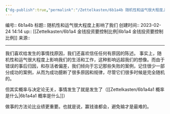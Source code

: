 ```yaml
---
{"dg-publish":true,"permalink":"/Zettelkasten/6b1a4b 随机性和运气很大程度上影响了我们/","dgPassFrontmatter":true}
---
```


编号:: 6b1a4b
标题:: 随机性和运气很大程度上影响了我们
创建时间:: 2023-02-24 14:14
up:: [[Zettelkasten/6b1a4 金钱投资要控制比例\|6b1a4 金钱投资要控制比例]]
来源:: 

---
我们喜欢给发生的事情找原因，我们还喜欢信任任何有原因的陈述。
事实上，随机性和运气很大程度上影响我们的生活和工作，这种影响远超我们的想像。而由于错误的事后归因，和存活者偏差，我们倾向于忘记那些失败的案例，记住很少一部分成功的案例，从而为成功臆断了很多原因和规律，尽管它们很多时候是完全随机的。

但其实概率与决定论无关，事情发生了就是发生了（[[Zettelkasten/6b1a4a1 概率是什么\|6b1a4a1 概率是什么]]）

做事的方法论比业绩更重要。也就是说，赢钱谁都会，避免输才是最难的。
